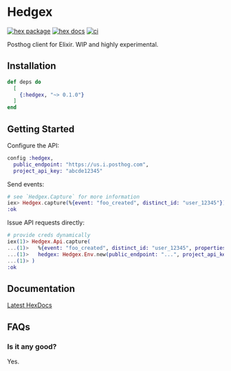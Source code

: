 # Hedgex

[![hex package](https://img.shields.io/hexpm/v/hedgex.svg)](https://hex.pm/packages/hedgex)
[![hex docs](https://img.shields.io/badge/hex-docs-blue.svg)](https://hexdocs.pm/hedgex/readme.html)
[![ci](https://github.com/alexkuang/hedgex/actions/workflows/ci.yml/badge.svg)](https://github.com/alexkuang/hedgex/actions/)

Posthog client for Elixir.  WIP and highly experimental.

## Installation

```elixir
def deps do
  [
    {:hedgex, "~> 0.1.0"}
  ]
end
```

## Getting Started

Configure the API:

```elixir
config :hedgex,
  public_endpoint: "https://us.i.posthog.com",
  project_api_key: "abcde12345"
```

Send events:

```elixir
# see `Hedgex.Capture` for more information
iex> Hedgex.capture(%{event: "foo_created", distinct_id: "user_12345"})
:ok
```

Issue API requests directly:

```elixir
# provide creds dynamically
iex(1)> Hedgex.Api.capture(
...(1)>   %{event: "foo_created", distinct_id: "user_12345", properties: %{}},
...(1)>   hedgex: Hedgex.Env.new(public_endpoint: "...", project_api_key: "...")
...(1)> )
:ok
```

## Documentation

[Latest HexDocs](https://hexdocs.pm/hedgex/)

## FAQs

### Is it any good?

Yes.
